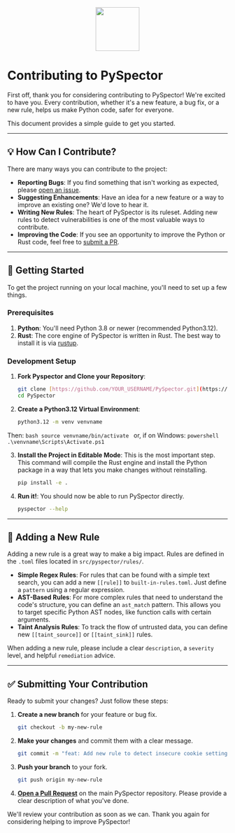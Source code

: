 <div id="header" align="center">
  <img src="https://media.giphy.com/media/YRMb6dd7zprS00JdGZ/giphy.gif" width="100"/>
</div>

# Contributing to PySpector

First off, thank you for considering contributing to PySpector! We're excited to have you. Every contribution, whether it's a new feature, a bug fix, or a new rule, helps us make Python code, safer for everyone.

This document provides a simple guide to get you started.

---

## 💡 How Can I Contribute?

There are many ways you can contribute to the project:

* **Reporting Bugs**: If you find something that isn't working as expected, please [open an issue](https://github.com/ParzivalHack/PySpector/issues).
* **Suggesting Enhancements**: Have an idea for a new feature or a way to improve an existing one? We'd love to hear it.
* **Writing New Rules**: The heart of PySpector is its ruleset. Adding new rules to detect vulnerabilities is one of the most valuable ways to contribute.
* **Improving the Code**: If you see an opportunity to improve the Python or Rust code, feel free to [submit a PR](https://github.com/ParzivalHack/PySpector/pulls).

---

## 🚀 Getting Started

To get the project running on your local machine, you'll need to set up a few things.

### Prerequisites

1.  **Python**: You'll need Python 3.8 or newer (recommended Python3.12).
2.  **Rust**: The core engine of PySpector is written in Rust. The best way to install it is via [rustup](https://rustup.rs/).

### Development Setup

1.  **Fork Pyspector and Clone your Repository**:
    ```bash
    git clone [https://github.com/YOUR_USERNAME/PySpector.git](https://github.com/YOUR_USERNAME/PySpector.git)
    cd PySpector
    ```

2.  **Create a Python3.12 Virtual Environment**:
    ```bash
    python3.12 -m venv venvname
    ```
Then:
    ```bash
    source venvname/bin/activate
    ```
or, if on Windows:
    ```powershell
    .\venvname\Scripts\Activate.ps1
    ```

3.  **Install the Project in Editable Mode**: This is the most important step. This command will compile the Rust engine and install the Python package in a way that lets you make changes without reinstalling.
    ```bash
    pip install -e .
    ```

4.  **Run it!**: You should now be able to run PySpector directly.
    ```bash
    pyspector --help
    ```

---

## 📝 Adding a New Rule

Adding a new rule is a great way to make a big impact. Rules are defined in the `.toml` files located in `src/pyspector/rules/`.

* **Simple Regex Rules**: For rules that can be found with a simple text search, you can add a new `[[rule]]` to `built-in-rules.toml`. Just define a `pattern` using a regular expression.
* **AST-Based Rules**: For more complex rules that need to understand the code's structure, you can define an `ast_match` pattern. This allows you to target specific Python AST nodes, like function calls with certain arguments.
* **Taint Analysis Rules**: To track the flow of untrusted data, you can define new `[[taint_source]]` or `[[taint_sink]]` rules.

When adding a new rule, please include a clear `description`, a `severity` level, and helpful `remediation` advice.

---

## ✅ Submitting Your Contribution

Ready to submit your changes? Just follow these steps:

1.  **Create a new branch** for your feature or bug fix.
    ```bash
    git checkout -b my-new-rule
    ```
2.  **Make your changes** and commit them with a clear message.
    ```bash
    git commit -m "feat: Add new rule to detect insecure cookie settings"
    ```
3.  **Push your branch** to your fork.
    ```bash
    git push origin my-new-rule
    ```
4.  [**Open a Pull Request**](https://github.com/ParzivalHack/PySpector/pulls) on the main PySpector repository. Please provide a clear description of what you've done.

We'll review your contribution as soon as we can. Thank you again for considering helping to improve PySpector!
